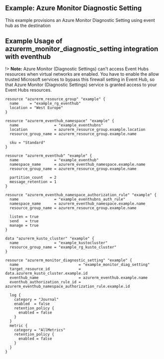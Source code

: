 ## Example: Azure Monitor Diagnostic Setting

This example provisions an Azure Monitor Diagnostic Setting using event hub as the destination

## Example Usage of azurerm_monitor_diagnostic_setting integration with eventhub

!> **Note:** Azure Monitor (Diagnostic Settings) can't access Event Hubs resources when virtual networks are enabled. You have to enable the allow trusted Microsoft services to bypass this firewall setting in Event Hub, so that Azure Monitor (Diagnostic Settings) service is granted access to your Event Hubs resources.


```hcl
resource "azurerm_resource_group" "example" {
  name     = "example_rg_eventhub"
  location = "West Europe"
}

resource "azurerm_eventhub_namespace" "example" {
  name                = "example_eventhubns"
  location            = azurerm_resource_group.example.location
  resource_group_name = azurerm_resource_group.example.name

  sku = "Standard"
}

resource "azurerm_eventhub" "example" {
  name                = "example_eventhub"
  namespace_name      = azurerm_eventhub_namespace.example.name
  resource_group_name = azurerm_resource_group.example.name

  partition_count   = 2
  message_retention = 1
}

resource "azurerm_eventhub_namespace_authorization_rule" "example" {
  name                = "example_eventhubns_auth_rule"
  namespace_name      = azurerm_eventhub_namespace.example.name
  resource_group_name = azurerm_resource_group.example.name

  listen = true
  send   = true
  manage = true
}

data "azurerm_kusto_cluster" "example" {
  name                = "example_kustocluster"
  resource_group_name = "example_rg_kusto_cluster"
}

resource "azurerm_monitor_diagnostic_setting" "example" {
  name                           = "example_monitor_diag_setting"
  target_resource_id             = data.azurerm_kusto_cluster.example.id
  eventhub_name                  = azurerm_eventhub.example.name
  eventhub_authorization_rule_id = azurerm_eventhub_namespace_authorization_rule.example.id

  log {
    category = "Journal"
    enabled  = false
    retention_policy {
      enabled = false
    }
  }
  metric {
    category = "AllMetrics"
    retention_policy {
      enabled = false
    }
  }
}
```